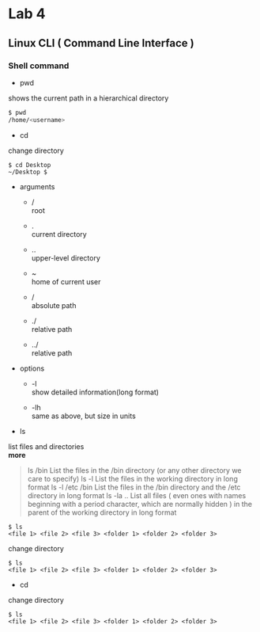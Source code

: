 # Lab 4
## Linux CLI ( Command Line Interface )

### Shell command

- pwd

shows the current path in a hierarchical directory
```bash
$ pwd
/home/<username>
```

- cd

change directory
```
$ cd Desktop
~/Desktop $
```

- arguments
  
  * /   
  root
  
  * .   
  current directory
  
  * ..   
  upper-level directory
  
  * ~   
  home of current user
  
  * /   
  absolute path
  
  * ./   
  relative path
  
  * ../   
  relative path

- options

  * -l   
  show detailed information(long format)

  * -lh   
  same as above, but size in units

- ls

list files and directories   
**more**
>ls /bin
List the files in the /bin directory (or any other directory we care to specify)
>ls -l
List the files in the working directory in long format
>ls -l /etc /bin
List the files in the /bin directory and the /etc directory in long format
>ls -la ..
List all files ( even ones with names beginning with a period character, which are normally hidden ) in the parent of the working directory in long format

```
$ ls
<file 1> <file 2> <file 3> <folder 1> <folder 2> <folder 3>
```

change directory
```
$ ls
<file 1> <file 2> <file 3> <folder 1> <folder 2> <folder 3>
```

- cd

change directory
```
$ ls
<file 1> <file 2> <file 3> <folder 1> <folder 2> <folder 3>
```


  
